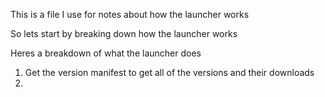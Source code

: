 This is a file I use for notes about how the launcher works

So lets start by breaking down how the launcher works

Heres a breakdown of what the launcher does

1. Get the version manifest to get all of the versions and their downloads
2. 